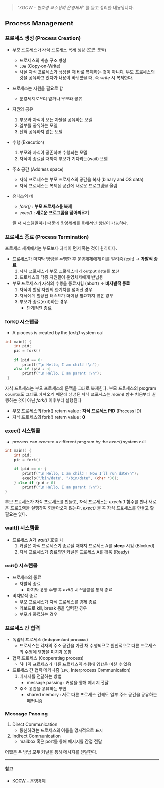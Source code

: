 > *"KOCW - 반효경 교수님의 운영체제"* 를 듣고 정리한 내용입니다.

## Process Management
### 프로세스 생성 (Process Creation)
- 부모 프로세스가 자식 프로세스 복제 생성 (모든 문맥)
    - 프로세스의 계층 구조 형성
    - `COW` (Copy-on-Write)
    - 사실 자식 프로세스가 생성될 때 바로 복제하는 것이 아니다. 부모 프로세스의 것을 공유하고 있다가 내용이 바뀌었을 때, 즉 *write* 시 복제한다.
- 프로세스는 자원을 필요로 함
    - 운영체제로부터 받거나 부모와 공유
- 자원의 공유
    1. 부모와 자식이 모든 자원을 공유하는 모델
    2. 일부를 공유하는 모델
    3. 전혀 공유하지 않는 모델
- 수행 (Execution)
    1. 부모와 자식이 공존하며 수행되는 모델
    2. 자식이 종료될 때까지 부모가 기다리는(wait) 모델
- 주소 공간 (Address space)
    - 자식 프로세스는 부모 프로세스의 공간을 복사 (binary and OS data)
    - 자식 프로세스는 복제된 공간에 새로운 프로그램을 올림
- 유닉스의 예
    - *fork()* : **부모 프로세스를 복제**
    - *exec()* : **새로운 프로그램을 덮어씌우기**
    
    둘 다 시스템콜이기 때문에 운영체제를 통해서만 생성이 가능하다.

### 프로세스 종료 (Process Termination)
프로세스 세계에서는 부모보다 자식이 먼저 죽는 것이 원칙이다.

- 프로세스가 마지막 명령을 수행한 후 운영체제에게 이를 알려줌 (exit) → **자발적 종료**
    1. 자식 프로세스가 부모 프로세스에게 output data를 보냄
    2. 프로세스의 각종 자원들이 운영체제에게 반납됨
- 부모 프로세스가 자식의 수행을 종료시킴 (abort) → **비자발적 종료**
    1. 자식이 할당 자원의 한계치를 넘어선 경우
    2. 자식에게 할당된 태스트가 더이상 필요하지 않은 경우
    3. 부모가 종료(exit)하는 경우
        - 단계적인 종료

### fork() 시스템콜
- A process is created by the *fork()* system call

```c
int main() { 
    int pid; 
    pid = fork(); 
    
    if (pid == 0) 
        printf("\n Hello, I am child !\n"); 
    else if (pid < 0) 
        printf("\n Hello, I am parent !\n");
 }
```

자식 프로세스는 부모 프로세스의 문맥을 그대로 복제한다. 부모 프로세스의 program counter도 그대로 가져오기 때문에 생성된 자식 프로세스는 *main()* 함수 처음부터 실행하는 것이 아닌 *fork()* 이후부터 실행된다.

- 부모 프로세스의 fork() return value : **자식 프로세스 PID** (Process ID)
- 자식 프로세스의 fork() return value : **0**

### exec() 시스템콜
- process can execute a different program by the exec() system call

```c
int main() { 
    int pid; 
    pid = fork(); 
    
    if (pid == 0) { 
        printf("\n Hello, I am child ! Now I'll run date\n"); 
        execlp("/bin/date", "/bin/date", (char *)0);
    } else if (pid > 0) 
        printf("\n Hello, I am parent !\n"); 
}
```

부모 프로세스가 자식 프로세스를 만들고, 자식 프로세스는 *execlp()* 함수를 만나 새로운 프로그램을 실행하여 되돌아오지 않는다. *exec()* 을 꼭 자식 프로세스를 만들고 할 필요는 없다.

### wait() 시스템콜
- 프로세스 A가 *wait()* 호출 시
    1. 커널은 자식 프로세스가 종료될 때까지 프로세스 A를 **sleep** 시킴 (Blocked)
    2. 자식 프로세스가 종료되면 커널은 프로세스 A를 깨움 (Ready)

### exit() 시스템콜
- 프로세스의 종료
    - 자발적 종료
        - 마지막 문장 수행 후 *exit()* 시스템콜을 통해 종료
- 비자발적 종료
    - 부모 프로세스가 자식 프로세스를 강제 종료
    - 키보드로 kill, break 등을 입력한 경우
    - 부모가 종료하는 경우

### 프로세스 간 협력
- 독립적 프로세스 (Independent process)
    - 프로세스는 각자의 주소 공간을 가진 채 수행되므로 원친적으로 다른 프로세스의 수행에 영향을 미치지 못함
- 협력 프로세스 (Cooperating process)
    - 하나의 프로세스가 다른 프로세스의 수행에 영향을 미칠 수 있음
- 프로세스 간 협력 메커니즘 (`IPC`, Interprocess Communication)
    1. 메시지를 전달하는 방법
        - message passing : 커널을 통해 메시지 전달
    2. 주소 공간을 공유하는 방법
        - shared memory : 서로 다른 프로세스 간에도 일부 주소 공간을 공유하는 메커니즘

### Message Passing
1. Direct Communication
    - 통신하려는 프로세스의 이름을 명시적으로 표시
2. Indirect Communication
    - mailbox 혹은 port를 통해 메시지를 간접 전달

어쨌든 두 방법 모두 커널을 통해 메시지를 전달한다.

---

#### 참고
- [KOCW - 운영체제](http://www.kocw.net/home/search/kemView.do?kemId=1046323)
